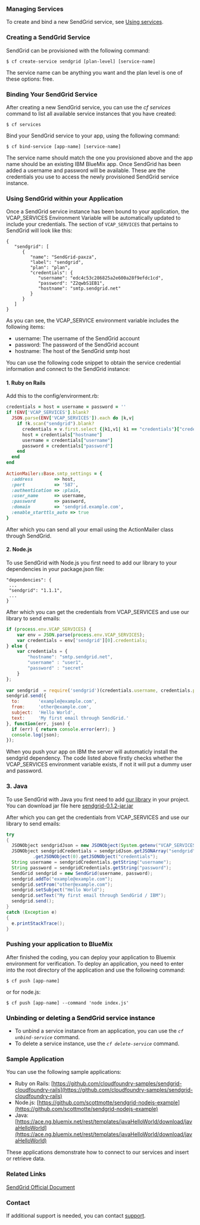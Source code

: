 ### Managing Services

To create and bind a new SendGrid service, see [Using services](https://www.ng.bluemix.net/docs/#starters/BuildingWeb.html#install_cf).

### Creating a SendGrid Service

SendGrid can be provisioned with the following command:

```
$ cf create-service sendgrid [plan-level] [service-name]
```

The service name can be anything you want and the plan level is one of these options: free.

### Binding Your SendGrid Service

After creating a new SendGrid service, you can use the _cf services_ command to list all available service instances that you have created:

```
$ cf services
```

Bind your SendGrid service to your app, using the following command:

```
$ cf bind-service [app-name] [service-name]
```

The service name should match the one you provisioned above and the app name should be an existing IBM BlueMix app.
Once SendGrid has been added a username and password will be available. These are the credentials you use to access the newly provisioned SendGrid service instance.

### Using SendGrid within your Application

Once a SendGrid service instance has been bound to your application, the VCAP_SERVICES Environment Variable will be automatically updated to include your credentials. The section of `VCAP_SERVICES` that pertains to SendGrid will look like this:

```
{
   "sendgrid": [
      {
         "name": "SendGrid-paxza",
         "label": "sendgrid",
         "plan": "plan",
         "credentials": {
            "username": "edc4c53c286825a2e600a28f9efdc1cd",
            "password": "Z2qwbS1EB1",
            "hostname": "smtp.sendgrid.net"
         }
      }
   ]
}
```

As you can see, the VCAP_SERVICE environment variable includes the following items:

*   username: The username of the SendGrid account
*   password: The password of the SendGrid account
*   hostname: The host of the SendGrid smtp host

You can use the following code snippet to obtain the service credential information and connect to the SendGrid instance:

#### 1. Ruby on Rails

Add this to the config/envirorment.rb:

```Ruby
credentials = host = username = password = ''
if !ENV['VCAP_SERVICES'].blank?
  JSON.parse(ENV['VCAP_SERVICES']).each do |k,v|
    if !k.scan("sendgrid").blank?
      credentials = v.first.select {|k1,v1| k1 == "credentials"}["credentials"]
      host = credentials["hostname"]
      username = credentials["username"]
      password = credentials["password"]
    end
  end
end
 
ActionMailer::Base.smtp_settings = {
  :address        => host,
  :port           => '587',
  :authentication => :plain,
  :user_name      => username,
  :password       => password,
  :domain         => 'sendgrid.example.com',
  :enable_starttls_auto => true
}
```

After which you can send all your email using the ActionMailer class through SendGrid.

#### 2. Node.js

To use SendGrid with Node.js you first need to add our library to your dependencies in your package.json file:

```
"dependencies": {
 ...
 "sendgrid": "1.1.1",
 ...
}
```  

After which you can get the credentials from VCAP_SERVICES and use our library to send emails:

```JavaScript
if (process.env.VCAP_SERVICES) {
    var env = JSON.parse(process.env.VCAP_SERVICES);
    var credentials = env['sendgrid'][0].credentials;
} else {
    var credentials = {
        "hostname": "smtp.sendgrid.net",
        "username" : "user1",
        "password" : "secret"
    }
};
 
var sendgrid  = require('sendgrid')(credentials.username, credentials.password);
sendgrid.send({
  to:       'example@example.com',
  from:     'other@example.com',
  subject:  'Hello World',
  text:     'My first email through SendGrid.'
}, function(err, json) {
  if (err) { return console.error(err); }
  console.log(json);
});
```

When you push your app on IBM the server will automaticly install the sendgrid dependency. The code listed above firstly checks whether the VCAP_SERVICES environment variable exists, if not it will put a dummy user and password.

### 3. Java

To use SendGrid with Java you first need to add [our library](https://github.com/sendgrid/sendgrid-java#via-copypaste) in your project. You can download jar file here [sendgrid-0.1.2-jar.jar](https://github.com/sendgrid/sendgrid-java/blob/master/repo/com/github/sendgrid/0.1.2/sendgrid-0.1.2-jar.jar?raw=true)

After which you can get the credentials from VCAP_SERVICES and use our library to send emails:

```Java
try
{
  JSONObject sendgridJson = new JSONObject(System.getenv("VCAP_SERVICES"));
  JSONObject sendgridCredentials = sendgridJson.getJSONArray("sendgrid")
          .getJSONObject(0).getJSONObject("credentials");
  String username = sendgridCredentials.getString("username");
  String password = sendgridCredentials.getString("password");
  SendGrid sendgrid = new SendGrid(username, password);
  sendgrid.addTo("example@example.com");
  sendgrid.setFrom("other@example.com");
  sendgrid.setSubject("Hello World");
  sendgrid.setText("My first email through SendGrid / IBM");
  sendgrid.send();
}
catch (Exception e)
{
  e.printStackTrace();
}
```

### Pushing your application to BlueMix

After finished the coding, you can deploy your application to Bluemix environment for verification. To deploy an application, you need to enter into the root directory of the application and use the following command:

```
$ cf push [app-name]
```

or for node.js:

```
$ cf push [app-name] --command 'node index.js'
```

### <span style="color: rgb(0,0,0);">Unbinding or deleting a SendGrid service instance</span>

*   To unbind a service instance from an application, you can use the _`cf unbind-service`_ command.
*   To delete a service instance, use the _`cf delete-service`_ command.

### Sample Application

You can use the following sample applications:

*   Ruby on Rails: [https://github.com/cloudfoundry-samples/sendgrid-cloudfoundry-rails](https://github.com/cloudfoundry-samples/sendgrid-cloudfoundry-rails)
*   Node.js: [https://github.com/scottmotte/sendgrid-nodejs-example](https://github.com/scottmotte/sendgrid-nodejs-example)
*   Java: [https://ace.ng.bluemix.net/rest/templates/javaHelloWorld/download/javaHelloWorld](https://ace.ng.bluemix.net/rest/templates/javaHelloWorld/download/javaHelloWorld)

These applications demonstrate how to connect to our services and insert or retrieve data.

### Related Links

[SendGrid Official Document](http://sendgrid.com/docs/index.html)

### Contact

If additional support is needed, you can contact [support](https://sendgrid.zendesk.com/hc/en-us).
